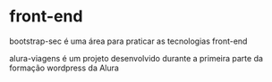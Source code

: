 # front-end
bootstrap-sec é uma área para praticar as tecnologias front-end

alura-viagens é um projeto desenvolvido durante a primeira parte da formação wordpress da Alura
